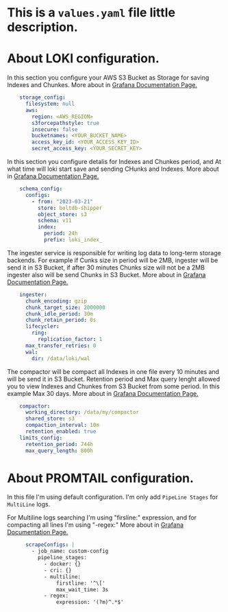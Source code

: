 # This is a `values.yaml` file little description.

# About LOKI configuration.


In this section you configure your AWS S3 Bucket as Storage for saving Indexes and Chunkes. More about in [Grafana Documentation Page.](https://)
```yaml
    storage_config:
      filesystem: null
      aws:
        region: <AWS_REGION>
        s3forcepathstyle: true
        insecure: false
        bucketnames: <YOUR_BUCKET_NAME>
        access_key_id: <YOUR_ACCESS_KEY_ID>
        secret_access_key: <YOUR_SECRET_KEY>

```


In this section you configure detalis for Indexes and Chunkes period, and At what time will loki start save and sending CHunks and Indexes. More about in [Grafana Documentation Page.](https://)
```yaml
    schema_config:
      configs:
        - from: "2023-03-21"
          store: boltdb-shipper
          object_store: s3
          schema: v11
          index:
            period: 24h
            prefix: loki_index_
```            


The ingester service is responsible for writing log data to long-term storage backends. 
For example if Cunks size in period will be 2MB, ingester will be send it in S3 Bucket, if after 30 minutes Chunks size will not be a 2MB ingester also will be send Chunks in S3 Bucket. More about in [Grafana Documentation Page.](https://)
```yaml
    ingester: 
      chunk_encoding: gzip
      chunk_target_size: 2000000
      chunk_idle_period: 30m
      chunk_retain_period: 0s 
      lifecycler:
        ring: 
          replication_factor: 1
      max_transfer_retries: 0
      wal: 
        dir: /data/loki/wal
```        


The compactor will be compact all Indexes in one file every 10 minutes and will be send it in S3 Bucket.
Retention period and Max query lenght allowed you to view Indexes and Chunkes from S3 Bucket from some period.
In this example Max 30 days.  More about in [Grafana Documentation Page.](https://)
```yaml
    compactor:
      working_directory: /data/my/compactor
      shared_store: s3
      compaction_interval: 10m 
      retention_enabled: true
    limits_config:
      retention_period: 744h
      max_query_length: 800h
```


# About PROMTAIL configuration.
In this file I'm using default configuration.
I'm only add `PipeLine Stages` for `MultiLine` logs.


For Multiline logs searching I'm using "firsline:" expression, and for compacting all lines I'm using "-regex:" More about in [Grafana Documentation Page.](https://)
```yaml 
      scrapeConfigs: |
        - job_name: custom-config
          pipeline_stages:
            - docker: {}
            - cri: {}
            - multiline:
                firstline: '^\['
                max_wait_time: 3s
            - regex:
                expression: '(?m)^.*$'
```                